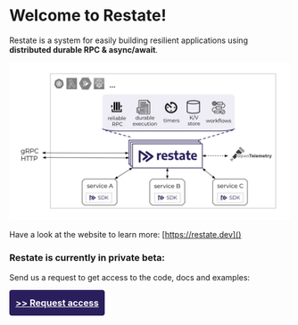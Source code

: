 # Welcome to Restate!

Restate is a system for easily building resilient applications using **distributed durable RPC & async/await**.

<img src="intro_diagram.jpg" width="800">

Have a look at the website to learn more: [https://restate.dev]()

### Restate is currently in private beta:
Send us a request to get access to the code, docs and examples:

<div id="container">
<div id="overviewButtonDiv"><a id="quickstartButton" class="overviewButton btn btn-primary btn-lg px-4 mb-2" href="https://forms.gle/G8kDuucqhBoTfMwLA" role="button">>> Request access</a></div>
</div>
<style>
a.overviewButton {
  background-color: #2A1E5C;
  border-color: #2A1E5C;
  font-size: 1rem;
  font-weight: bold;
  color: #ffffff;
  padding: 10px;
}

a#quickstartButton{
background-color: var(--ifm-restate-red);
border-color: var(--ifm-restate-red);
}

#overviewButtonDiv {
  padding: 30px;
  display: inline-block;
  text-align: center;
}

#container {
text-align: center;
}

.px-4 {
padding-right: 1.5rem !important;
padding-left: 1.5rem !important;
}
.mb-2 {
margin-bottom: 0.5rem !important;
}
.btn-lg, .btn-group-lg > .btn, .search-form .btn-group-lg > .search-submit, .comment-form .btn-group-lg > input[type="submit"] {
  padding: 1rem 1rem;
  padding-right: 1rem;
  padding-left: 1rem;
  font-size: 1.25rem;
  border-radius: 0.3rem;
}
.btn-primary {
  color: #fff;
  background-color: #5d2f86;
  border-color: #5d2f86;
}
.btn, .search-form .search-submit, .comment-form input[type="submit"] {
  display: inline-block;
  font-weight: 400;
  line-height: 1.5;
  color: #1d2d35;
  text-align: center;
  vertical-align: middle;
  cursor: pointer;
  user-select: none;
  background-color: transparent;
  border: 1px solid transparent;
  border-top-color: transparent;
  border-right-color: transparent;
  border-bottom-color: transparent;
  border-left-color: transparent;
  padding: 0.375rem 0.75rem;
  font-size: 1rem;
  border-radius: 0.25rem;
  transition: color 0.15s ease-in-out, background-color 0.15s ease-in-out, border-color 0.15s ease-in-out, box-shadow 0.15s ease-in-out;
}
</style>
